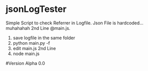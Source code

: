 # jsonLogTester

Simple Script to check Referrer in Logfile. Json File is hardcoded... muhahahah 2nd Line @main.js.

1. save logfile in the same folder
2. python main.py -f <accesslogfile>
3. edit main.js 2nd Line
4. node main.js

#Version
Alpha 0.0
